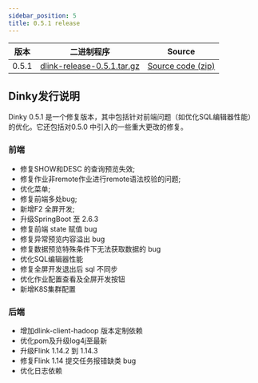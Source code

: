```yaml
---
sidebar_position: 5
title: 0.5.1 release
---
```


| 版本   | 二进制程序                                                                                                                | Source                                                                               |
|-------|----------------------------------------------------------------------------------------------------------------------|--------------------------------------------------------------------------------------|
| 0.5.1 | [dlink-release-0.5.1.tar.gz](https://github.com/DataLinkDC/dlink/releases/download/0.5.1/dlink-release-0.5.1.tar.gz) | [Source code (zip)](https://github.com/DataLinkDC/dlink/archive/refs/tags/0.5.1.zip) |


## Dinky发行说明

Dinky 0.5.1 是一个修复版本，其中包括针对前端问题（如优化SQL编辑器性能）的优化。它还包括对0.5.0 中引入的一些重大更改的修复。

### 前端
- 修复SHOW和DESC 的查询预览失效;
- 修复作业非remote作业进行remote语法校验的问题;
- 优化菜单;
- 修复前端多处bug;
- 新增F2 全屏开发;
- 升级SpringBoot 至 2.6.3
- 修复前端 state 赋值 bug
- 修复异常预览内容溢出 bug
- 修复数据预览特殊条件下无法获取数据的 bug
- 优化SQL编辑器性能
- 修复全屏开发退出后 sql 不同步
- 优化作业配置查看及全屏开发按钮
- 新增K8S集群配置

### 后端
- 增加dlink-client-hadoop 版本定制依赖
- 优化pom及升级log4j至最新
- 升级Flink 1.14.2 到 1.14.3
- 修复Flink 1.14 提交任务报错缺类 bug
- 优化日志依赖